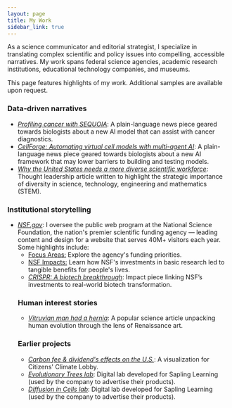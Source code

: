 ```yaml
---
layout: page
title: My Work
sidebar_link: true
---
```

As a science communicator and editorial strategist, I specialize in translating complex scientific and policy issues into compelling, accessible narratives. My work spans federal science agencies, academic research institutions, educational technology companies, and museums.

This page features highlights of my work. Additional samples are available upon request.

### Data-driven narratives
<ul>
<li><em><a href="https://lauracrothers.github.io/assets/SEQUOIA-article.pdf">Profiling cancer with SEQUOIA</a></em>: A plain-language news piece geared towards biologists about a new AI model that can assist with cancer diagnostics.</li>

<li><em><a href="https://lauracrothers.github.io/assets/CellForge-article.pdf">CellForge: Automating virtual cell models with multi-agent AI</a></em>: A plain-language news piece geared towards biologists about a new AI framework that may lower barriers to building and testing models.</li>

<li><em><a href="https://lauracrothers.github.io/assets/DiversityInSTEM_Crothers.pdf">Why the United States needs a more diverse scientific workforce</a></em>: Thought leadership article written to highlight the strategic importance of diversity in science, technology, engineering and mathematics (STEM).</li>
</ul>

### Institutional storytelling
<ul>
    <li><em><a href="https://www.nsf.gov/">NSF.gov</a></em>: I oversee the public web program at the National Science Foundation, the nation's premier scientific funding agency — leading content and design for a website that serves 40M+ visitors each year. Some highlights include:
     <ul><li><a href="https://www.nsf.gov/focus-areas">Focus Areas:</a> Explore the agency's funding priorities.</li>
      <li><a href="https://www.nsf.gov/impacts">NSF Impacts:</a> Learn how NSF's investments in basic research led to tangible benefits for people's lives.</li>
  <li><em><a href="https://www.nsf.gov/impacts/crispr">CRISPR: A biotech breakthrough</a></em>: Impact piece linking NSF’s investments to real-world biotech transformation.</li>
  </li></ul>


### Human interest stories
<ul>
<li><em><a href="https://slate.com/technology/2014/02/vitruvian-mans-hernia-leonardo-da-vinci-drawing-shows-flaws-of-human-evolution.html">Vitruvian man had a hernia</a></em>: A popular science article unpacking human evolution through the lens of Renaissance art.
  </li>
</ul>

### Earlier projects
<ul>
<li><em><a href="https://public.tableau.com/views/CarbonFeeandDividend-CitizensClimateLobbyViz/CarbonFeeandDividendEffects?:language=en-US&:sid=&:redirect=auth&:toolbar=n&:display_count=n&:origin=viz_share_link">Carbon fee & dividend's effects on the U.S.</a></em>: A visualization for Citizens' Climate Lobby.</li>
<li><em><a href="http://media.saplinglearning.com/pub/marketing/labs/evolutionary-trees/lab.html">Evolutionary Trees lab</a></em>: Digital lab developed for Sapling Learning (used by the company to advertise their products).</li>
<li><em><a href="http://media.saplinglearning.com/pub/marketing/labs/diffusion-in-cells/lab.html">Diffusion in Cells lab</a></em>: Digital lab developed for Sapling Learning (used by the company to advertise their products).</li></ul>

